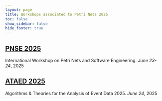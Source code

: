 ```yaml
---
layout: page
title: Workshops associated to Petri Nets 2025
toc: false
show_sidebar: false
hide_footer: true
---
```


##  [PNSE 2025](https://www.informatik.uni-hamburg.de/TGI/events/pnse/pnse25/)

International Workshop on Petri Nets and Software Engineering. *June 23-24*, 2025

## [ATAED 2025](https://www.fernuni-hagen.de/ataed/ataed2025/)

Algorithms &amp; Theories for the Analysis of Event Data 2025. *June 24*, 2025
